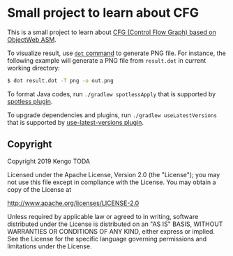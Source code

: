 Small project to learn about CFG
================================

This is a small project to learn about [CFG (Control Flow Graph) based on ObjectWeb ASM](https://asm.ow2.io/developer-guide.html#controlflow).

To visualize result, use [`dot` command](https://www.graphviz.org/doc/info/command.html) to generate PNG file. For instance, the following example will generate a PNG file from `result.dot` in current working directory:

```bash
$ dot result.dot -T png -o out.png
```

To format Java codes, run `./gradlew spotlessApply` that is supported by [spotless plugin](https://github.com/diffplug/spotless).

To upgrade dependencies and plugins, run `./gradlew useLatestVersions` that is supported by [use-latest-versions plugin](https://github.com/patrikerdes/gradle-use-latest-versions-plugin).

Copyright
---------

Copyright 2019 Kengo TODA

Licensed under the Apache License, Version 2.0 (the "License");
you may not use this file except in compliance with the License.
You may obtain a copy of the License at

http://www.apache.org/licenses/LICENSE-2.0

Unless required by applicable law or agreed to in writing, software
distributed under the License is distributed on an "AS IS" BASIS,
WITHOUT WARRANTIES OR CONDITIONS OF ANY KIND, either express or implied.
See the License for the specific language governing permissions and
limitations under the License.
